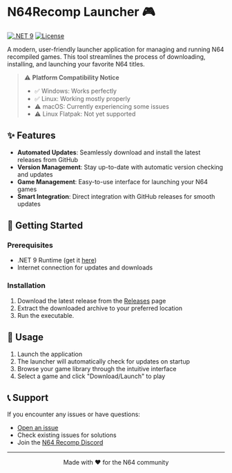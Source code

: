 ﻿# N64Recomp Launcher 🎮

[![.NET 9](https://img.shields.io/badge/.NET-9-512BD4)](https://dotnet.microsoft.com/)
[![License](https://img.shields.io/github/license/SirDiabo/N64RecompLauncher)](https://github.com/SirDiabo/N64RecompLauncher/blob/main/LICENSE)

A modern, user-friendly launcher application for managing and running N64 recompiled games. This tool streamlines the process of downloading, installing, and launching your favorite N64 titles.

> ⚠️ **Platform Compatibility Notice**
> - ✅ Windows: Works perfectly
> - ✅ Linux: Working mostly properly
> - ⚠️ macOS: Currently experiencing some issues
> - ⚠️ Linux Flatpak: Not yet supported

## ✨ Features

- **Automated Updates**: Seamlessly download and install the latest releases from GitHub
- **Version Management**: Stay up-to-date with automatic version checking and updates
- **Game Management**: Easy-to-use interface for launching your N64 games
- **Smart Integration**: Direct integration with GitHub releases for smooth updates

## 🚀 Getting Started

### Prerequisites

- .NET 9 Runtime (get it [here](https://dotnet.microsoft.com/en-us/))
- Internet connection for updates and downloads

### Installation

1. Download the latest release from the [Releases](https://github.com/SirDiabo/N64RecompLauncher/releases) page
2. Extract the downloaded archive to your preferred location
3. Run the executable.

## 🎯 Usage

1. Launch the application
2. The launcher will automatically check for updates on startup
3. Browse your game library through the intuitive interface
4. Select a game and click "Download/Launch" to play

## 📞 Support

If you encounter any issues or have questions:
- [Open an issue](https://github.com/SirDiabo/N64RecompLauncher/issues)
- Check existing issues for solutions
- Join the [N64 Recomp Discord](https://discord.gg/DptggHetGZ)

---

<p align="center">Made with ❤️ for the N64 community</p>
